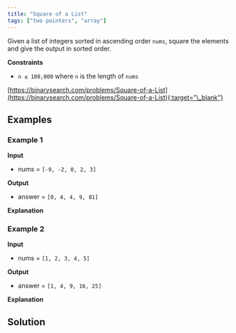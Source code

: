 ```yaml
---
title: "Square of a List"
tags: ["two pointers", "array"]
---
```


Given a list of integers sorted in ascending order `nums`, square the elements and give the output in sorted order.

**Constraints**

- `n ≤ 100,000` where `n` is the length of `nums`

[https://binarysearch.com/problems/Square-of-a-List](https://binarysearch.com/problems/Square-of-a-List){:target="\_blank"}

## Examples

### Example 1

**Input**

- nums = `[-9, -2, 0, 2, 3]`

**Output**

- answer = `[0, 4, 4, 9, 81]`

**Explanation**

### Example 2

**Input**

- nums = `[1, 2, 3, 4, 5]`

**Output**

- answer = `[1, 4, 9, 16, 25]`

**Explanation**

## Solution

<script src="https://gist.github.com/yaeba/16da7be5123724fcf6eccc25581cef5a.js?file=Square-of-a-List.py"></script>
